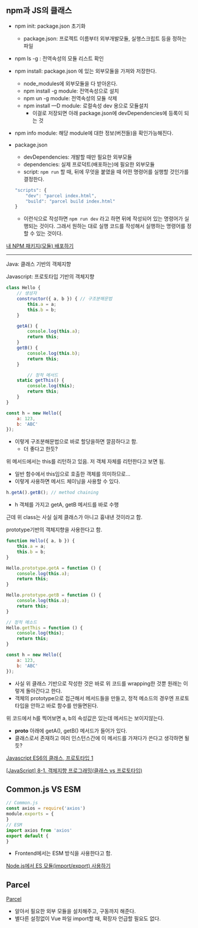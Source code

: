 ## npm과 JS의 클래스

- npm init: package.json 초기화
    - package.json: 프로젝트 이름부터 외부개발모듈, 실행스크립트 등을 정하는 파일
- npm ls -g : 전역속성의 모듈 리스트 확인
- npm install: package.json 에 있는 외부모듈을 가져와 저장한다.
    - node_modules에 외부모듈을 다 받아온다.
    - npm install -g module: 전역속성으로 설치
    - npm un -g module: 전역속성의 모듈 삭제
    - npm install —D module: 로컬속성 dev 용으로 모듈설치
        - 이걸로 저장되면 아래 package.json에 devDependencies에 등록이 되는 것
- npm info module: 해당 module에 대한 정보(버전들)을 확인가능해진다.
- package.json
    - devDependencies: 개발할 때만 필요한 외부모듈
    - dependencies: 실제 프로덕트(배포하는)에 필요한 외부모듈
    - script: `npm run` 할 때, 뒤에 무엇을 붙였을 때 어떤 명령어를 실행할 것인가를 결정한다.

    ```jsx
    "scripts": {
        "dev": "parcel index.html",
        "build": "parcel build index.html"
    }
    ```

    - 이런식으로 작성하면 `npm run dev` 라고 하면 뒤에 작성되어 있는 명령어가 실행되는 것이다. 그래서 원하는 대로 실행 코드를 작성해서 실행하는 명령어를 정할 수 있는 것이다.

[내 NPM 패키지(모듈) 배포하기](https://heropy.blog/2019/01/31/node-js-npm-module-publish/)

---

Java: 클래스 기반의 객체지향

Javascript: 프로토타입 기반의 객체지향

```jsx
class Hello {
    // 생성자
    constructor({ a, b }) { // 구조분해문법
        this.a = a;
        this.b = b;
    }

    getA() {
        console.log(this.a);
        return this;
    }
    getB() {
        console.log(this.b);
        return this;
    }

		// 정적 메서드
    static getThis() {
        console.log(this);
        return this;
    }
}

const h = new Hello({
    a: 123,
    b: 'ABC'
});
```

- 이렇게 구조분해문법으로 바로 할당을하면 깔끔하다고 함.
    - 더 좋다고 한듯?

위 메서드에서는 this를 리턴하고 있음. 저 객체 자체를 리턴한다고 보면 됨.

- 일반 함수에서 this임으로 호출한 객체를 의미하므로...
- 이렇게 사용하면 메서드 체이닝을 사용할 수 있다.

```jsx
h.getA().getB(); // method chaining
```

- h 객체를 가지고 getA, getB 메서드를 바로 수행

근데 위 class는 사실 실제 클래스가 아니고 흉내낸 것이라고 함.

prototype기반의 객체지향을 사용한다고 함.

```jsx
function Hello({ a, b }) {
    this.a = a;
    this.b = b;
}

Hello.prototype.getA = function () {
    console.log(this.a);
    return this;
}

Hello.prototype.getB = function () {
    console.log(this.a);
    return this;
}

// 정적 메소드
Hello.getThis = function () {
    console.log(this);
    return this;
}

const h = new Hello({
    a: 123,
    b: 'ABC'
});
```

- 사실 위 클래스 기반으로 작성한 것은 바로 위 코드를 wrapping한 것뿐 원래는 이렇게 돌아간다고 한다.
- 객체의 prototype으로 접근해서 메서드들을 만들고, 정적 메소드의 경우엔 프로토타입을 안하고 바로 함수를 만들면된다.

위 코드에서 h를 찍어보면 a, b의 속성값은 있는데 메서드는 보이지않는다.

- __proto__ 아래에 getA(), getB() 메서드가 들어가 있다.
- 클래스로서 존재하고 여러 인스턴스간에 이 메서드를 가져다가 쓴다고 생각하면 될듯?

[Javascript ES6의 클래스, 프로토타입 1](http://guswnsxodlf.github.io/javascript-class-and-prototype-1)

[[JavaScript] 8-1. 객체지향 프로그래밍(클래스 vs 프로토타입)](https://bkdevlog.netlify.app/posts/oop-class-of-js)

## Common.js VS ESM

```jsx
// Common.js
const axios = require('axios')
module.exports = {
}
// ESM
import axios from 'axios'
export default {
}
```

- Frontend에서는 ESM 방식을 사용한다고 함.

[Node.js에서 ES 모듈(import/export) 사용하기](https://www.daleseo.com/js-node-es-modules/)

## Parcel

[Parcel](https://ko.parceljs.org/)

- 알아서 필요한 외부 모듈을 설치해주고, 구동까지 해준다.
- 별다른 설정없이 Vue 파일 import할 때, 확장자 언급할 필요도 없다.
